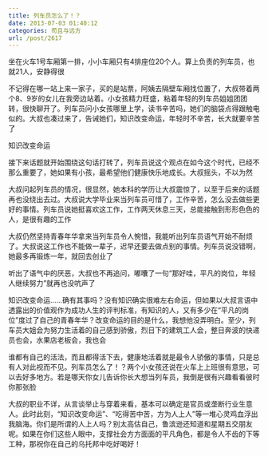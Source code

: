 ```yaml
---
title: 列车员怎么了！？
date: 2013-07-03 01:40:12
categories: 苟且与远方
url: /post/2617
---
```


坐在火车1号车厢第一排，小小车厢只有4排座位20个人。算上负责的列车员，也就21人，安静得很

不记得在哪一站上来一家子，买的是站票，阿姨去隔壁车厢找位置了，大叔带着两个8、9岁的女儿在我旁边站着。小女孩精力旺盛，粘着年轻的列车员姐姐团团转，很快聊开了。列车员问小女孩哪里上学，读书辛苦吗，她们的脑袋点得跟触电似的。大叔也凑过来了，告诫她们，知识改变命运，年轻时不辛苦，长大就要辛苦了

知识改变命运

接下来话题就开始围绕这句话打转了，列车员说这个观点在如今这个时代，已经不那么重要了，她如果有小孩，最希望他们健康快乐地成长。大叔摇头，不以为然

大叔问起列车员的情况，很显然，她本科的学历让大叔震惊了，以至于后来的话题再也没绕出去过。大叔说大学毕业来当列车员可惜了，工作辛苦，怎么没去做些更好的事情。列车员说她挺喜欢这工作，工作两天休息三天，总能接触到形形色色的人，是很有趣的工作

大叔仍然坚持青春年华拿来当列车员令人惋惜，我能听出列车员语气开始不耐烦了。大叔说这工作也不能做一辈子，迟早还要去做点别的事情。列车员说没错啊，她最多再锻炼一年，就回去创业了

听出了语气中的厌恶，大叔也不再追问，嘟囔了一句“那好哇，平凡的岗位，年轻人继续努力”就再也没吭声了

知识改变命运……确有其事吗？没有知识确实很难左右命运，但如果以大叔言语中透露出的价值观作为成功人生的评判标准，有知识的人，又有多少在“平凡的岗位”度过了自己的青春年华？改变命运的目的是什么，我想他没弄明白。至少，列车员大姐会为努力生活着的自己感到骄傲，烈日下的建筑工人会，整日奔波的快递员也会，水果店老板会，我也会

谁都有自己的活法，而且都得活下去，健康地活着就是最令人骄傲的事情，只是总有人对此视而不见。列车员怎么了！？两个小女孩还说在火车上上班很有意思，可以去好多地方。若是哪天你女儿告诉你长大想当列车员，我倒是很有兴趣看看彼时你那张脸

大叔的职业不详，从言谈举止与穿着来看，基本可以确定是官员或垄断行业生意人。此时此刻，“知识改变命运”、“吃得苦中苦，方为人上人”等一堆心灵鸡血浮出我脑海。你们是所谓的人上人吗？别太高估自己，鲁滨逊还知道和星期五交朋友呢。如果在你们这些人眼中，支撑社会方方面面的平凡角色，都是令人不齿的下等工种，那祝你在自己的乌托邦中吃好喝好！